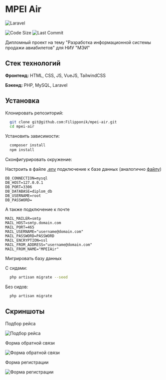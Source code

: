 # MPEI Air

![Laravel](https://raw.githubusercontent.com/laravel/art/master/logo-lockup/5%20SVG/2%20CMYK/1%20Full%20Color/laravel-logolockup-cmyk-red.svg)

![Code Size](https://img.shields.io/github/languages/code-size/filipponik/mpei-air)
![Last Commit](https://img.shields.io/github/last-commit/filipponik/mpei-air)

Дипломный проект на тему "Разработка информационной системы продажи авиабилетов" для НИУ "МЭИ"

## Стек технологий

**Фронтенд:** HTML, CSS, JS, VueJS, TailwindCSS

**Бэкенд:** PHP, MySQL, Laravel

## Установка

Клонировать репозиторий:

```bash
  git clone git@github.com:Filipponik/mpei-air.git
  cd mpei-air
```

Установить зависимости:

```bash
  composer install
  npm install
```

Сконфигурировать окружение:

Настроить в файле [.env](.env) подключение к базе данных (аналогично [файлу](.env.example))

```env
DB_CONNECTION=mysql
DB_HOST=127.0.0.1
DB_PORT=3306
DB_DATABASE=diplom_db
DB_USERNAME=root
DB_PASSWORD=
```

А также подключение к почте

```env
MAIL_MAILER=smtp
MAIL_HOST=smtp.domain.com
MAIL_PORT=465
MAIL_USERNAME="username@domain.com"
MAIL_PASSWORD=PASSWORD
MAIL_ENCRYPTION=ssl
MAIL_FROM_ADDRESS="username@domain.com"
MAIL_FROM_NAME="MPEIAir"
```

Мигрировать базу данных

С сидами:

```bash
  php artisan migrate --seed
```

Без сидов:

```bash
  php artisan migrate
```

## Скриншоты

Подбор рейса

![Подбор рейса](https://user-images.githubusercontent.com/44286080/130289797-e95454fd-c09f-4247-a8b1-96431daa7558.png)

Форма обратной связи

![Форма обратной связи](https://user-images.githubusercontent.com/44286080/130289865-f5231b52-b99a-42f4-834c-934a78870a80.png)

Форма регистрации

![Форма регистрации](https://user-images.githubusercontent.com/44286080/130289929-010d6f91-d064-41b3-bcd8-ac2c49b383bc.png)